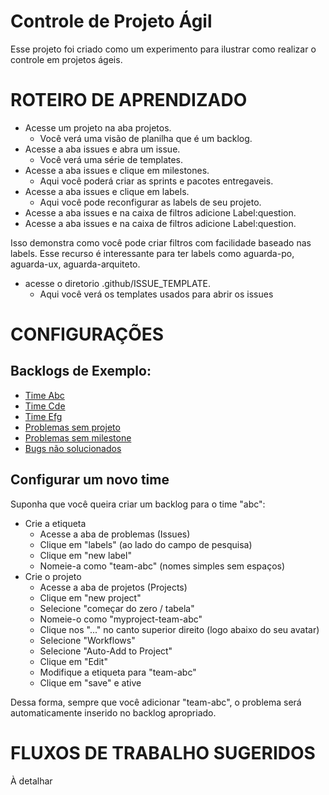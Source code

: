 # Controle de Projeto Ágil

Esse projeto foi criado como um experimento para ilustrar como realizar o controle em projetos ágeis.

# ROTEIRO DE APRENDIZADO

* Acesse um projeto na aba projetos. 
  - Você verá uma visão de planilha que é um backlog.
* Acesse a aba issues e abra um issue. 
  - Você verá uma série de templates.
* Acesse a aba issues e clique em milestones. 
  - Aqui você poderá criar as sprints e pacotes entregaveis. 
* Acesse a aba issues e clique em labels. 
  - Aqui você pode reconfigurar as labels de seu projeto. 
* Acesse a aba issues e na caixa de filtros adicione Label:question. 
* Acesse a aba issues e na caixa de filtros adicione Label:question. 

Isso demonstra como você pode criar filtros com facilidade baseado nas labels. Esse recurso é interessante para ter labels como aguarda-po, aguarda-ux, aguarda-arquiteto.

* acesse o diretorio .github/ISSUE_TEMPLATE. 
  - Aqui você verá os templates usados para abrir os issues


# CONFIGURAÇÕES

## Backlogs de Exemplo:

* [Time Abc](https://github.com/orgs/lucas75-labs/projects/1)
* [Time Cde](https://github.com/orgs/lucas75-labs/projects/2)
* [Time Efg](https://github.com/orgs/lucas75-labs/projects/3)
* [Problemas sem projeto](https://github.com/lucas75-labs/agile-multiple-teams/issues?q=is%3Aissue%20state%3Aopen%20no%3Aproject)
* [Problemas sem milestone](https://github.com/lucas75-labs/agile-multiple-teams/issues?q=is%3Aopen+is%3Aissue+no%3Amilestone)
* [Bugs não solucionados](https://github.com/lucas75-labs/agile-multiple-teams/issues?q=is%3Aissue%20state%3Aopen%20type%3ABug)


## Configurar um novo time

Suponha que você queira criar um backlog para o time "abc":
- Crie a etiqueta
  - Acesse a aba de problemas (Issues)
  - Clique em "labels" (ao lado do campo de pesquisa)
  - Clique em "new label"
  - Nomeie-a como "team-abc" (nomes simples sem espaços)
- Crie o projeto
  - Acesse a aba de projetos (Projects)
  - Clique em "new project"
  - Selecione "começar do zero / tabela"
  - Nomeie-o como "myproject-team-abc"
  - Clique nos "..." no canto superior direito (logo abaixo do seu avatar)
  - Selecione "Workflows"
  - Selecione "Auto-Add to Project"
  - Clique em "Edit"
  - Modifique a etiqueta para "team-abc"
  - Clique em "save" e ative

Dessa forma, sempre que você adicionar "team-abc", o problema será automaticamente inserido no backlog apropriado.

# FLUXOS DE TRABALHO SUGERIDOS

À detalhar

